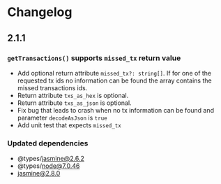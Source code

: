 # Changelog

## 2.1.1

### `getTransactions()` supports `missed_tx` return value
- Add optional return attribute `missed_tx?: string[]`. If for one of the requested tx ids no information can be found the array contains the missed transactions ids.
- Return attribute `txs_as_hex` is optional.
- Return attribute `txs_as_json` is optional.
- Fix bug that leads to crash when no tx information can be found and parameter `decodeAsJson` is `true`
- Add unit test that expects `missed_tx`

### Updated dependencies
- @types/jasmine@2.6.2 
- @types/node@7.0.46 
- jasmine@2.8.0 